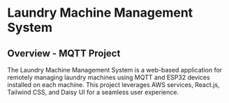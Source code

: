 # Laundry Machine Management System


## Overview - MQTT Project

The Laundry Machine Management System is a web-based application for remotely managing laundry machines using MQTT and ESP32 devices installed on each machine. This project leverages AWS services, React.js, Tailwind CSS, and Daisy UI for a seamless user experience.